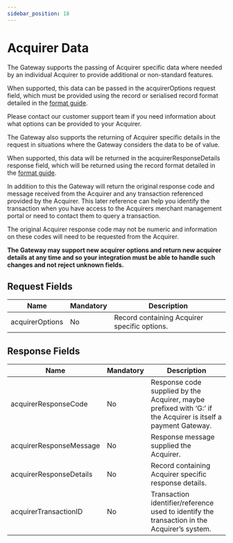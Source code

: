 ```yaml
---
sidebar_position: 18
---
```


# Acquirer Data 

The Gateway supports the passing of Acquirer specific data where needed by an individual Acquirer to provide additional or non-standard features.

When supported, this data can be passed in the acquirerOptions request field, which must be provided using the record or serialised record format detailed in the [format guide](overview#fieldFormats).

Please contact our customer support team if you need information about what options can be provided to your Acquirer.

The Gateway also supports the returning of Acquirer specific details in the request in situations where the Gateway considers the data to be of value.

When supported, this data will be returned in the acquirerResponseDetails response field, which will be returned using the record format detailed in the [format guide](overview#fieldFormats).

In addition to this the Gateway will return the original response code and message received from the Acquirer and any transaction referenced provided by the Acquirer. This later reference can help you identify the transaction when you have access to the Acquirers merchant management portal or need to contact them to query a transaction.

The original Acquirer response code may not be numeric and information on these codes will need to be requested from the Acquirer.

**The Gateway may support new acquirer options and return new acquirer details at any time and so your integration must be able to handle such changes and not reject unknown fields.**

## Request Fields 

| Name      | Mandatory | Description |
| ----------- | ----------- | ----------- |
| acquirerOptions | No | Record containing Acquirer specific options.|

## Response Fields 

| Name      | Mandatory | Description |
| ----------- | ----------- | ----------- |
| acquirerResponseCode | No | Response code supplied by the Acquirer, maybe prefixed with ‘G:’ if the Acquirer is itself a payment Gateway.|
| acquirerResponseMessage | No | Response message supplied the Acquirer.|
| acquirerResponseDetails | No | Record containing Acquirer specific response details.|
| acquirerTransactionID | No | Transaction identifier/reference used to identify the transaction in the Acquirer’s system.|